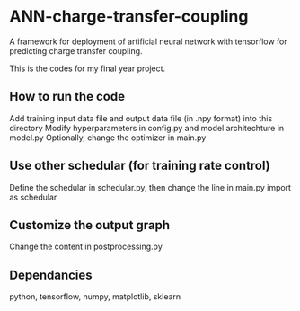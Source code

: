# ANN-charge-transfer-coupling
A framework for deployment of artificial neural network with tensorflow for predicting charge transfer coupling.

This is the codes for my final year project.

## How to run the code
Add training input data file and output data file (in .npy format) into this directory
Modify hyperparameters in config.py and model architechture in model.py 
Optionally, change the optimizer in main.py 

## Use other schedular (for training rate control)
Define the schedular in schedular.py, then change the line in main.py import <schedular function name> as schedular
  
## Customize the output graph
Change the content in postprocessing.py
  
## Dependancies
python, tensorflow, numpy, matplotlib, sklearn
